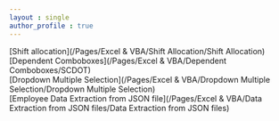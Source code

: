 ```yaml
---
layout : single
author_profile : true
---
```



[Shift allocation](/Pages/Excel & VBA/Shift Allocation/Shift Allocation)  
[Dependent Comboboxes](/Pages/Excel & VBA/Dependent Comboboxes/SCDOT)  
[Dropdown Multiple Selection](/Pages/Excel & VBA/Dropdown Multiple Selection/Dropdown Multiple Selection)  
[Employee Data Extraction from JSON file](/Pages/Excel & VBA/Data Extraction from JSON files/Data Extraction from JSON files)

